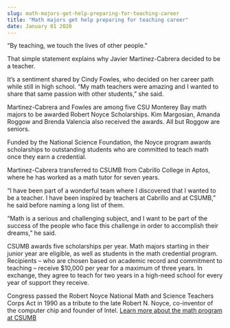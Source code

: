 ```yaml
---
slug: math-majors-get-help-preparing-for-teaching-career
title: "Math majors get help preparing for teaching career"
date: January 01 2020
---
```


 
<p>“By teaching, we touch the lives of other people.”</p>
<p>
  That simple statement explains why Javier Martinez-Cabrera decided to be a
  teacher.
</p>
<p>
  It’s a sentiment shared by Cindy Fowles, who decided on her career path while
  still in high school. “My math teachers were amazing and I wanted to share
  that same passion with other students,” she said.
</p>
<p>
  Martinez-Cabrera and Fowles are among five CSU Monterey Bay math majors to be
  awarded Robert Noyce Scholarships. Kim Margosian, Amanda Roggow and Brenda
  Valencia also received the awards. All but Roggow are seniors.
</p>
<p>
  Funded by the National Science Foundation, the Noyce program awards
  scholarships to outstanding students who are committed to teach math once they
  earn a credential.
</p>
<p>
  Martinez-Cabrera transferred to CSUMB from Cabrillo College in Aptos, where he
  has worked as a math tutor for seven years.
</p>
<p>
  “I have been part of a wonderful team where I discovered that I wanted to be a
  teacher. I have been inspired by teachers at Cabrillo and at CSUMB,” he said
  before naming a long list of them.
</p>
<p>
  “Math is a serious and challenging subject, and I want to be part of the
  success of the people who face this challenge in order to accomplish their
  dreams,” he said.
</p>
<p>
  CSUMB awards five scholarships per year. Math majors starting in their junior
  year are eligible, as well as students in the math credential program.
  Recipients – who are chosen based on academic record and commitment to
  teaching – receive $10,000 per year for a maximum of three years. In exchange,
  they agree to teach for two years in a high-need school for every year of
  support they receive.
</p>
<p>
  Congress passed the Robert Noyce National Math and Science Teachers Corps Act
  in 1990 as a tribute to the late Robert N. Noyce, co-inventor of the computer
  chip and founder of Intel.
  <a href="https://csumb.edu/math">Learn more about the math program at CSUMB</a>
</p>
 
